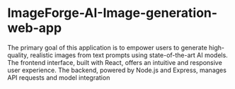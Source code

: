 # ImageForge-AI-Image-generation-web-app
The primary goal of this application is to empower users to generate high-quality, realistic  images from text prompts using state-of-the-art AI models. The frontend interface, built with  React, offers an intuitive and responsive user experience. The backend, powered by Node.js  and Express, manages API requests and model integration
